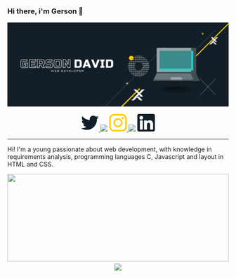### Hi there, i'm Gerson 👋

<img
  src="https://raw.githubusercontent.com/Gdsoto/Gdsoto/main/Banner.png"
/>
<p align="center">
  <a href="https://twitter.com/Gdsoto5622">
    <img
      width="40px"
      height="40px"
      src="https://raw.githubusercontent.com/Gdsoto/Gdsoto/e5c25debc12999f5eadf82772ee73ff50f7618f1/assets/twitter.svg"
    />
  </a>
  <img src="https://i.imgur.com/FIER2ut.png" />
  <a href="https://www.instagram.com/gdsoto5622">
    <img
      width="40px"
      height="40px"
      src="https://raw.githubusercontent.com/Gdsoto/Gdsoto/929e4774ff9e526e34a8d0bd2885710516611e17/assets/logotipo-de-instagram.svg"
    />
  </a>
  <img src="https://i.imgur.com/FIER2ut.png" />
  <a href="https://www.linkedin.com/in/gdsoto">
    <img
      width="40px"
      height="40px"
      src="https://raw.githubusercontent.com/Gdsoto/Gdsoto/00af3fad33b06c8d8c99cd896776c7e913043da6/assets/linkedin.svg"
    />
  </a>
</p>
<hr />
<p>
  Hi! I'm a young passionate about web development, with knowledge in
  requirements analysis, programming languages C, Javascript and layout in
  HTML and CSS.
</p>
<div align="center">
  <img
    width="100%"
    height="200"
    src="https://github-readme-stats.vercel.app/api?username=Gdsoto&show_icons=true&theme=gotham"
  />
  <img
    align="center"
    src="https://github-readme-stats.anuraghazra1.vercel.app/api/top-langs/?username=hdsoto&layout=compact&theme=gotham"
  />
</div>


